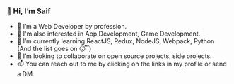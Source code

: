 ### 👋 Hi, I’m Saif

- 👀 I’m a Web Developer by profession.
- 🤗 I'm also interested in App Development, Game Development.
- 🌱 I’m currently learning ReactJS, Redux, NodeJS, Webpack, Python (And the list goes on 😴)
- 💞️ I’m looking to collaborate on open source projects, side projects.
- 📫 You can reach out to me by clicking on the links in my profile or send a DM.
